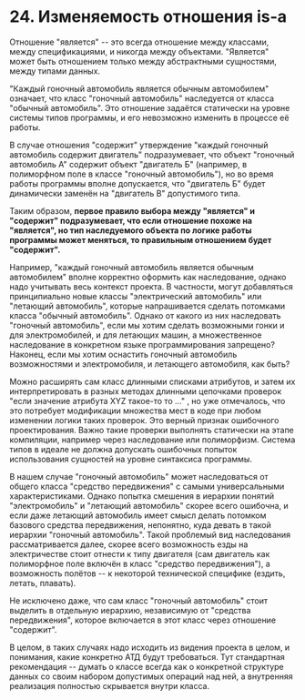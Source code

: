 # 24. Изменяемость отношения is-a

Отношение "является" -- это всегда отношение между классами, между спецификациями, и никогда между объектами. "Является" может быть отношением только между абстрактными сущностями, между типами данных.

"Каждый гоночный автомобиль является обычным автомобилем" означает, что класс "гоночный автомобиль" наследуется от класса "обычный автомобиль". Это отношение задаётся статически на уровне системы типов программы, и его невозможно изменить в процессе её работы.

В случае отношения "содержит" утверждение "каждый гоночный автомобиль содержит двигатель" подразумевает, что объект "гоночный автомобиль А" содержит объект "двигатель Б" (например, в полиморфном поле в классе "гоночный автомобиль"), но во время работы программы вполне допускается, что "двигатель Б" будет динамически заменён на "двигатель В" допустимого типа.

Таким образом, **первое правило выбора между "является" и "содержит" подразумевает, что если отношение похоже на "является", но тип наследуемого объекта по логике работы программы может меняться, то правильным отношением будет "содержит".**

Например, "каждый гоночный автомобиль является обычным автомобилем" вполне корректно оформить как наследование, однако надо учитывать весь контекст проекта. В частности, могут добавляться принципиально новые классы "электрический автомобиль" или "летающий автомобиль", которые напрашивается сделать потомками класса "обычный автомобиль".
Однако от какого из них наследовать "гоночный автомобиль", если мы хотим сделать возможными гонки и для электромобилей, и для летающих машин, а множественное наследование в конкретном языке программирования запрещено? Наконец, если мы хотим оснастить гоночный автомобиль возможностями и электромобиля, и летающего автомобиля, как быть?

Можно расширять сам класс длинными списками атрибутов, и затем их интерпретировать в разных методах длинными цепочками проверок "если значение атрибута XYZ такое-то то ..." , но уже отмечалось, что это потребует модификации множества мест в коде при любом изменении логики таких проверок. Это верный признак ошибочного проектирования. Важно такие проверки выполнять статически на этапе компиляции, например через наследование или полиморфизм. Система типов в идеале не должна допускать ошибочных попыток использования сущностей на уровне синтаксиса программы.

В нашем случае "гоночный автомобиль" может наследоваться от общего класса "средство передвижения" с самыми универсальными характеристиками. Однако попытка смешения в иерархии понятий "электромобиль" и "летающий автомобиль" скорее всего ошибочна, и если даже летающий автомобиль имеет смысл делать потомком базового средства передвижения, непонятно, куда девать в такой иерархии "гоночный автомобиль". Такой проблемый вид наследования рассматривается далее, скорее всего возможность езды на электричестве стоит отнести к типу двигателя (сам двигатель как полиморфное поле включён в класс "средство передвижения"), а возможность полётов -- к некоторой технической специфике (ездить, летать, плавать).

Не исключено даже, что сам класс "гоночный автомобиль" стоит выделить в отдельную иерархию, независимую от "средства передвижения", которое включается в этот класс через отношение "содержит".

В целом, в таких случаях надо исходить из видения проекта в целом, и понимания, какие конкретно АТД будут требоваться. Тут стандартная рекомендация -- думать о классе всегда как о конкретной структуре данных со своим набором допустимых операций над ней, а внутренняя реализация полностью скрывается внутри класса.

